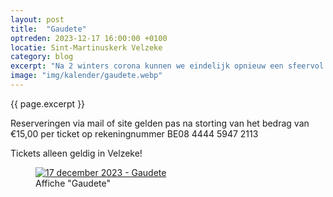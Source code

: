 ```yaml
---
layout: post
title:  "Gaudete"
optreden: 2023-12-17 16:00:00 +0100
locatie: Sint-Martinuskerk Velzeke
category: blog
excerpt: "Na 2 winters corona kunnen we eindelijk opnieuw een sfeervol kerstconcert zingen!<br> Een dubbel kerstconcert, een samenwerking met de Gregoriusgilde uit Oudenaarde."
image: "img/kalender/gaudete.webp"
---
```


{{ page.excerpt }}

Reserveringen via mail of site gelden pas na storting van het bedrag van €15,00 per ticket op rekeningnummer BE08 4444
5947 2113

Tickets alleen geldig in Velzeke!

<div class="gallery">
<figure>
  <a href="{{ page.image | absolute_url}}" data-lity>
    <img src="{{ page.image | absolute_url}}" alt="17 december 2023 - Gaudete" />
  </a>
  <figcaption>Affiche "Gaudete"</figcaption>
</figure>
</div>
